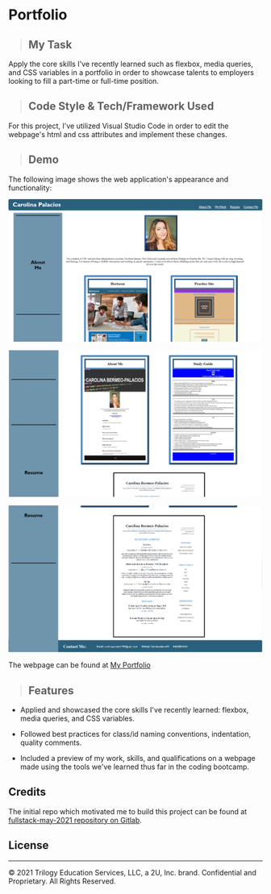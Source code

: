 # Portfolio

>## My Task

  Apply the core skills I've recently learned such as flexbox, media queries, and CSS variables in a portfolio in order to showcase talents to employers looking to fill a part-time or full-time position.


>## Code Style & Tech/Framework Used

  For this project, I've utilized Visual Studio Code in order to edit the webpage's html and css attributes and implement these changes.


>## Demo

The following image shows the web application's appearance and functionality:

![The top of the Portfolio webpage includes a header, a profile picture, an About Me section and a preview of my work.](./Assets/portfolio-demo-1.png)

![The middle portion of the Portfolio webpage includes a continuation of my work applications and an image of my resume.](./Assets/portfolio-demo-2.png)

![The bottom portion of the Portfolio webpage includes an image of my resume, and contact information.](./Assets/portfolio-demo-3.PNG)



The webpage can be found at [My Portfolio](https://carolinapalacios95.github.io/portfolio/)

>## Features

*  Applied and showcased the core skills I've recently learned: flexbox, media queries, and CSS variables.

* Followed best practices for class/id naming conventions, indentation, quality comments.

* Included a preview of my work, skills, and qualifications on a webpage made using the tools we've learned thus far in the coding bootcamp.

## Credits

The initial repo which motivated me to build this project can be found at [fullstack-may-2021 repository on Gitlab](https://unc.bootcampcontent.com/dbilenkin-KJyiXJ/fullstack-may-2021/tree/master).


## License

---
© 2021 Trilogy Education Services, LLC, a 2U, Inc. brand. Confidential and Proprietary. All Rights Reserved.
